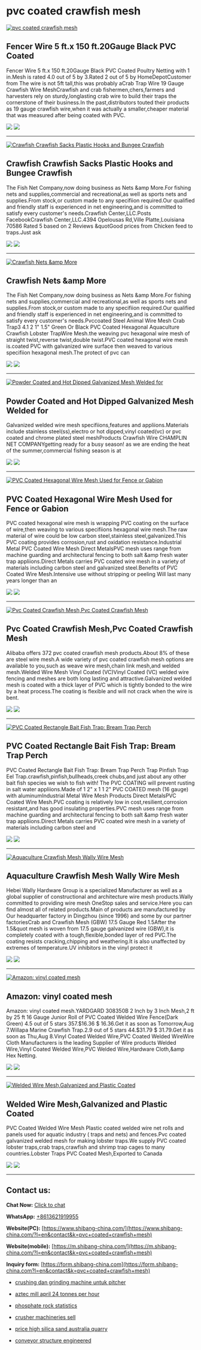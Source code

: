 # pvc coated crawfish mesh

<a href="https://swt.shibang-china.com/?l=en&img&k=pvc+coated+crawfish+mesh" target="_blank">![pvc coated crawfish mesh](http://static.shibang-china.com/all-800x300/932.jpg)</a>

## Fencer Wire 5 ft.x 150 ft.20Gauge Black PVC Coated
Fencer Wire 5 ft.x 150 ft.20Gauge Black PVC Coated Poultry Netting with 1 in.Mesh is rated 4.0 out of 5 by 3.Rated 2 out of 5 by HomeDepotCustomer from The wire is not 5ft tall,this was probably aCrab Trap Wire 19 Gauge Crawfish Wire MeshCrawfish and crab fishermen,chers,farmers and harvesters rely on sturdy,longlasting crab wire to build their traps the cornerstone of their business.In the past,distributors touted their products as 19 gauge crawfish wire,when it was actually a smaller,cheaper material that was measured after being coated with PVC.


<a href="https://whatsapp.shibangsoft.com/WhatsApp.php" target="_blank" title="WhatsApp">![](http://static.shibang-china.com/icon/whatsapp.png)</a> <a href="https://swt.shibang-china.com/?l=en&icon&k=pvc+coated+crawfish+mesh" target="_blank">![](http://static.shibang-china.com/icon/chat-en.png)</a>

---

<a href="https://swt.shibang-china.com/?l=en&img&k=pvc+coated+crawfish+mesh" target="_blank">![Crawfish Crawfish Sacks Plastic Hooks and Bungee Crawfish](http://static.shibang-china.com/all-800x300/197.jpg)</a>

## Crawfish Crawfish Sacks Plastic Hooks and Bungee Crawfish
The Fish Net Company,now doing business as Nets &amp More.For fishing nets and supplies,commercial and recreational,as well as sports nets and supplies.From stock,or custom made to any specifiion required.Our qualified and friendly staff is experienced in net engineering,and is committed to satisfy every customer's needs.Crawfish Center,LLC.Posts FacebookCrawfish Center,LLC.4394 Opelousas Rd,Ville Platte,Louisiana 70586 Rated 5 based on 2 Reviews &quotGood prices from Chicken feed to traps.Just ask


<a href="https://whatsapp.shibangsoft.com/WhatsApp.php" target="_blank" title="WhatsApp">![](http://static.shibang-china.com/icon/whatsapp.png)</a> <a href="https://swt.shibang-china.com/?l=en&icon&k=pvc+coated+crawfish+mesh" target="_blank">![](http://static.shibang-china.com/icon/chat-en.png)</a>

---

<a href="https://swt.shibang-china.com/?l=en&img&k=pvc+coated+crawfish+mesh" target="_blank">![Crawfish Nets &amp More](http://static.shibang-china.com/all-800x300/1477.jpg)</a>

## Crawfish Nets &amp More
The Fish Net Company,now doing business as Nets &amp More.For fishing nets and supplies,commercial and recreational,as well as sports nets and supplies.From stock,or custom made to any specifiion required.Our qualified and friendly staff is experienced in net engineering,and is committed to satisfy every customer's needs.Pvccoated Steel Animal Wire Mesh Crab Trap3 4.1 2 1" 1.5" Green Or Black PVC Coated Hexagonal Aquaculture Crawfish Lobster TrapWire Mesh.the weaving pvc hexagonal wire mesh of straight twist,reverse twist,double twist.PVC coated hexagonal wire mesh is.coated PVC with galvanized wire surface then weaved to various specifiion hexagonal mesh.The protect of pvc can


<a href="https://whatsapp.shibangsoft.com/WhatsApp.php" target="_blank" title="WhatsApp">![](http://static.shibang-china.com/icon/whatsapp.png)</a> <a href="https://swt.shibang-china.com/?l=en&icon&k=pvc+coated+crawfish+mesh" target="_blank">![](http://static.shibang-china.com/icon/chat-en.png)</a>

---

<a href="https://swt.shibang-china.com/?l=en&img&k=pvc+coated+crawfish+mesh" target="_blank">![Powder Coated and Hot Dipped Galvanized Mesh Welded for](http://static.shibang-china.com/all-800x300/820.jpg)</a>

## Powder Coated and Hot Dipped Galvanized Mesh Welded for
Galvanized welded wire mesh specifiions,features and appliions.Materials include stainless steel(ss),electro or hot dipped,vinyl coated(vc) or pvc coated and chrome plated steel meshProducts Crawfish Wire CHAMPLIN NET COMPANYgetting ready for a busy season! as we are ending the heat of the summer,commercial fishing season is at


<a href="https://whatsapp.shibangsoft.com/WhatsApp.php" target="_blank" title="WhatsApp">![](http://static.shibang-china.com/icon/whatsapp.png)</a> <a href="https://swt.shibang-china.com/?l=en&icon&k=pvc+coated+crawfish+mesh" target="_blank">![](http://static.shibang-china.com/icon/chat-en.png)</a>

---

<a href="https://swt.shibang-china.com/?l=en&img&k=pvc+coated+crawfish+mesh" target="_blank">![PVC Coated Hexagonal Wire Mesh Used for Fence or Gabion](http://static.shibang-china.com/all-800x300/528.jpg)</a>

## PVC Coated Hexagonal Wire Mesh Used for Fence or Gabion
PVC coated hexagonal wire mesh is wrapping PVC coating on the surface of wire,then weaving to various specifiions hexagonal wire mesh.The raw material of wire could be low carbon steel,stainless steel,galvanized.This PVC coating provides corrosion,rust and oxidation resistance.Industrial Metal PVC Coated Wire Mesh Direct MetalsPVC mesh uses range from machine guarding and architectural fencing to both salt &amp fresh water trap appliions.Direct Metals carries PVC coated wire mesh in a variety of materials including carbon steel and galvanized steel.Benefits of PVC Coated Wire Mesh.Intensive use without stripping or peeling Will last many years longer than an


<a href="https://whatsapp.shibangsoft.com/WhatsApp.php" target="_blank" title="WhatsApp">![](http://static.shibang-china.com/icon/whatsapp.png)</a> <a href="https://swt.shibang-china.com/?l=en&icon&k=pvc+coated+crawfish+mesh" target="_blank">![](http://static.shibang-china.com/icon/chat-en.png)</a>

---

<a href="https://swt.shibang-china.com/?l=en&img&k=pvc+coated+crawfish+mesh" target="_blank">![Pvc Coated Crawfish Mesh,Pvc Coated Crawfish Mesh](http://static.shibang-china.com/all-800x300/1285.jpg)</a>

## Pvc Coated Crawfish Mesh,Pvc Coated Crawfish Mesh
Alibaba offers 372 pvc coated crawfish mesh products.About 8% of these are steel wire mesh.A wide variety of pvc coated crawfish mesh options are available to you,such as weave wire mesh,chain link mesh,and welded mesh.Welded Wire Mesh Vinyl Coated (VC)Vinyl Coated (VC) welded wire fencing and meshes are both long lasting and attractive.Galvanized welded mesh is coated with a thick layer of PVC which is tightly bonded to the wire by a heat process.The coating is flexible and will not crack when the wire is bent.


<a href="https://whatsapp.shibangsoft.com/WhatsApp.php" target="_blank" title="WhatsApp">![](http://static.shibang-china.com/icon/whatsapp.png)</a> <a href="https://swt.shibang-china.com/?l=en&icon&k=pvc+coated+crawfish+mesh" target="_blank">![](http://static.shibang-china.com/icon/chat-en.png)</a>

---

<a href="https://swt.shibang-china.com/?l=en&img&k=pvc+coated+crawfish+mesh" target="_blank">![PVC Coated Rectangle Bait Fish Trap: Bream Trap Perch](http://static.shibang-china.com/all-800x300/691.jpg)</a>

## PVC Coated Rectangle Bait Fish Trap: Bream Trap Perch
PVC Coated Rectangle Bait Fish Trap: Bream Trap Perch Trap Pinfish Trap Eel Trap.crawfish,pinfish,bullheads,creek chubs,and just about any other bait fish species we wish to fish with! The PVC COATING will prevent rusting in salt water appliions.Made of 1 2" x 1 1 2" PVC COATED mesh (16 gauge) with aluminumIndustrial Metal Wire Mesh Products Direct MetalsPVC Coated Wire Mesh.PVC coating is relatively low in cost,resilient,corrosion resistant,and has good insulating properties.PVC mesh uses range from machine guarding and architectural fencing to both salt &amp fresh water trap appliions.Direct Metals carries PVC coated wire mesh in a variety of materials including carbon steel and


<a href="https://whatsapp.shibangsoft.com/WhatsApp.php" target="_blank" title="WhatsApp">![](http://static.shibang-china.com/icon/whatsapp.png)</a> <a href="https://swt.shibang-china.com/?l=en&icon&k=pvc+coated+crawfish+mesh" target="_blank">![](http://static.shibang-china.com/icon/chat-en.png)</a>

---

<a href="https://swt.shibang-china.com/?l=en&img&k=pvc+coated+crawfish+mesh" target="_blank">![Aquaculture Crawfish Mesh Wally Wire Mesh](http://static.shibang-china.com/all-800x300/340.jpg)</a>

## Aquaculture Crawfish Mesh Wally Wire Mesh
Hebei Wally Hardware Group is a specialized Manufacturer as well as a global supplier of constructional and architecture wire mesh products.Wally committed to providing wire mesh OneStop sales and service.Here you can find almost all of related products.Main of products are manufactured by Our headquarter factory in Dingzhou (since 1996) and some by our partner factoriesCrab and Crawfish Mesh (GBW) 17.5 Gauge Red 1.5After the 1.5&quot mesh is woven from 17.5 gauge galvanized wire (GBW),it is completely coated with a tough,flexible,bonded layer of red PVC.The coating resists cracking,chipping and weathering.It is also unaffected by extremes of temperature.UV inhibitors in the vinyl protect it


<a href="https://whatsapp.shibangsoft.com/WhatsApp.php" target="_blank" title="WhatsApp">![](http://static.shibang-china.com/icon/whatsapp.png)</a> <a href="https://swt.shibang-china.com/?l=en&icon&k=pvc+coated+crawfish+mesh" target="_blank">![](http://static.shibang-china.com/icon/chat-en.png)</a>

---

<a href="https://swt.shibang-china.com/?l=en&img&k=pvc+coated+crawfish+mesh" target="_blank">![Amazon: vinyl coated mesh](http://static.shibang-china.com/all-800x300/615.jpg)</a>

## Amazon: vinyl coated mesh
Amazon: vinyl coated mesh.YARDGARD 308350B 2 Inch by 3 Inch Mesh,2 ft by 25 ft 16 Gauge Junior Roll of PVC Coated Welded Wire Fence(Dark Green) 4.5 out of 5 stars 357.$16.36 $ 16.36.Get it as soon as Tomorrow,Aug 7.Willapa Marine Crawfish Trap.2.9 out of 5 stars 44.$31.79 $ 31.79.Get it as soon as Thu,Aug 8.Vinyl Coated Welded Wire,PVC Coated Welded WireWire Cloth Manufacturers is the leading Supplier of Wire products Welded Wire,Vinyl Coated Welded Wire,PVC Welded Wire,Hardware Cloth,&amp Hex Netting.


<a href="https://whatsapp.shibangsoft.com/WhatsApp.php" target="_blank" title="WhatsApp">![](http://static.shibang-china.com/icon/whatsapp.png)</a> <a href="https://swt.shibang-china.com/?l=en&icon&k=pvc+coated+crawfish+mesh" target="_blank">![](http://static.shibang-china.com/icon/chat-en.png)</a>

---

<a href="https://swt.shibang-china.com/?l=en&img&k=pvc+coated+crawfish+mesh" target="_blank">![Welded Wire Mesh,Galvanized and Plastic Coated](http://static.shibang-china.com/all-800x300/458.jpg)</a>

## Welded Wire Mesh,Galvanized and Plastic Coated
PVC Coated Welded Wire Mesh Plastic coated welded wire net rolls and panels used for aquatic industry ( traps and nets) and fences.Pvc coated galvanized welded mesh for making lobster traps.We supply PVC coated lobster traps,crab traps,crawfish and shrimp trap cages to many countries.Lobster Traps PVC Coated Mesh,Exported to Canada

<a href="https://whatsapp.shibangsoft.com/WhatsApp.php" target="_blank" title="WhatsApp">![](http://static.shibang-china.com/icon/whatsapp.png)</a> <a href="https://swt.shibang-china.com/?l=en&icon&k=pvc+coated+crawfish+mesh" target="_blank">![](http://static.shibang-china.com/icon/chat-en.png)</a>

---
## Contact us:

**Chat Now:** [Click to chat](https://swt.shibang-china.com?l=en&contact&k=pvc+coated+crawfish+mesh)

**WhatsApp:**  [+8613621919955](https://whatsapp.shibangsoft.com/WhatsApp.php)

**Website(PC):** [https://www.shibang-china.com/](https://www.shibang-china.com/?l=en&contact&k=pvc+coated+crawfish+mesh)

**Website(mobile):** [https://m.shibang-china.com/](https://m.shibang-china.com/?l=en&contact&k=pvc+coated+crawfish+mesh)

**Inquiry form:** [https://form.shibang-china.com](https://form.shibang-china.com?l=en&contact&k=pvc+coated+crawfish+mesh)

* [crushing dan grinding machine untuk pitcher](../123/crushing%20dan%20grinding%20machine%20untuk%20pitcher.md)

* [aztec mill april 24 tonnes per hour](../115/aztec%20mill%20april%2024%20tonnes%20per%20hour.md)

* [phosphate rock statistics](../113/phosphate%20rock%20statistics.md)

* [crusher machineries sell](../118/crusher%20machineries%20sell.md)

* [price high silica sand australia quarry](../111/price%20high%20silica%20sand%20australia%20quarry.md)

* [conveyor structure engineered](../112/conveyor%20structure%20engineered.md)